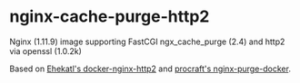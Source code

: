 # nginx-cache-purge-http2

Nginx (1.11.9) image supporting FastCGI ngx_cache_purge (2.4) and http2 via openssl (1.0.2k)

Based on [Ehekatl's docker-nginx-http2](https://github.com/Ehekatl/docker-nginx-http2) and [procraft's nginx-purge-docker](https://github.com/procraft/nginx-purge-docker).
